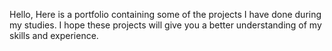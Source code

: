 Hello,
Here is a portfolio containing some of the projects I have done during my studies.
I hope these projects will give you a better understanding of my skills and experience. 

